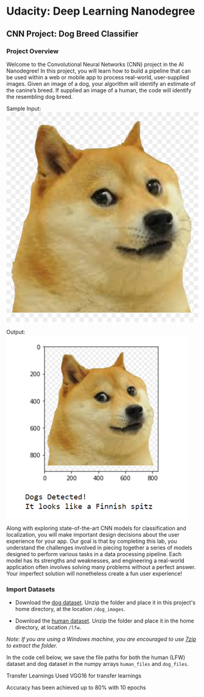 # Udacity: Deep Learning Nanodegree
## CNN Project: Dog Breed Classifier
### Project Overview
Welcome to the Convolutional Neural Networks (CNN) project in the AI Nanodegree! In this project, you will learn how to build a pipeline that can be used within a web or mobile app to process real-world, user-supplied images. Given an image of a dog, your algorithm will identify an estimate of the canine’s breed. If supplied an image of a human, the code will identify the resembling dog breed.

Sample Input:
![Sample Dog Input](sample_images/doggo2.png)

Output:
![Sample Dog Output](sample_images/doggo2out.png)

Along with exploring state-of-the-art CNN models for classification and localization, you will make important design decisions about the user experience for your app. Our goal is that by completing this lab, you understand the challenges involved in piecing together a series of models designed to perform various tasks in a data processing pipeline. Each model has its strengths and weaknesses, and engineering a real-world application often involves solving many problems without a perfect answer. Your imperfect solution will nonetheless create a fun user experience!

### Import Datasets
* Download the [dog dataset](https://s3-us-west-1.amazonaws.com/udacity-aind/dog-project/dogImages.zip).  Unzip the folder and place it in this project's home directory, at the location `/dog_images`. 

* Download the [human dataset](https://s3-us-west-1.amazonaws.com/udacity-aind/dog-project/lfw.zip).  Unzip the folder and place it in the home directory, at location `/lfw`.  

*Note: If you are using a Windows machine, you are encouraged to use [7zip](http://www.7-zip.org/) to extract the folder.*

In the code cell below, we save the file paths for both the human (LFW) dataset and dog dataset in the numpy arrays `human_files` and `dog_files`.

Transfer Learnings
Used VGG16 for transfer learnings

Accuracy has been achieved up to 80% with 10 epochs

